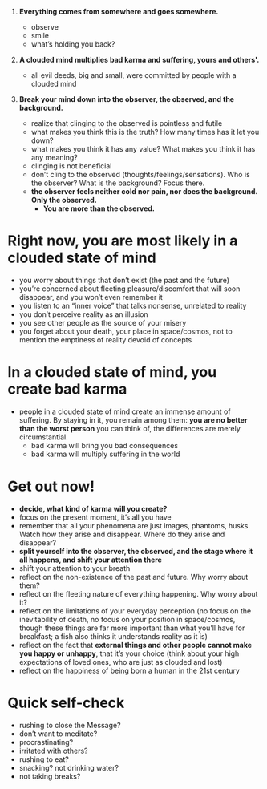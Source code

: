 1. **Everything comes from somewhere and goes somewhere.**
    - observe
    - smile
    - what’s holding you back?

2. **A clouded mind multiplies bad karma and suffering, yours and others'.**
    - all evil deeds, big and small, were committed by people with a clouded mind

3. **Break your mind down into the observer, the observed, and the background.**
    - realize that clinging to the observed is pointless and futile
    - what makes you think this is the truth? How many times has it let you down?
    - what makes you think it has any value? What makes you think it has any meaning?
    - clinging is not beneficial
    - don’t cling to the observed (thoughts/feelings/sensations). Who is the observer? What is the background? Focus there.
    - **the observer feels neither cold nor pain, nor does the background. Only the observed.**
        - **You are more than the observed.**

# Right now, you are most likely in a clouded state of mind

- you worry about things that don’t exist (the past and the future)
- you’re concerned about fleeting pleasure/discomfort that will soon disappear, and you won’t even remember it
- you listen to an “inner voice” that talks nonsense, unrelated to reality
- you don’t perceive reality as an illusion
- you see other people as the source of your misery
- you forget about your death, your place in space/cosmos, not to mention the emptiness of reality devoid of concepts

# In a clouded state of mind, you create bad karma

- people in a clouded state of mind create an immense amount of suffering. By staying in it, you remain among them: **you are no better than the worst person** you can think of, the differences are merely circumstantial.
    - bad karma will bring you bad consequences
    - bad karma will multiply suffering in the world

# Get out now!

- **decide, what kind of karma will you create?**
- focus on the present moment, it’s all you have
- remember that all your phenomena are just images, phantoms, husks. Watch how they arise and disappear. Where do they arise and disappear?
- **split yourself into the observer, the observed, and the stage where it all happens, and shift your attention there**
- shift your attention to your breath
- reflect on the non-existence of the past and future. Why worry about them?
- reflect on the fleeting nature of everything happening. Why worry about it?
- reflect on the limitations of your everyday perception (no focus on the inevitability of death, no focus on your position in space/cosmos, though these things are far more important than what you’ll have for breakfast; a fish also thinks it understands reality as it is)
- reflect on the fact that **external things and other people cannot make you happy or unhappy**, that it’s your choice (think about your high expectations of loved ones, who are just as clouded and lost)
- reflect on the happiness of being born a human in the 21st century

# Quick self-check

- rushing to close the Message?
- don’t want to meditate?
- procrastinating?
- irritated with others?
- rushing to eat?
- snacking? not drinking water?
- not taking breaks?
